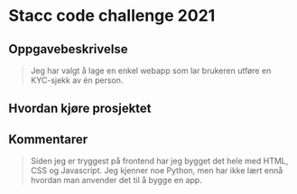 # Stacc code challenge 2021

## Oppgavebeskrivelse
> Jeg har valgt å lage en enkel webapp som lar brukeren utføre en KYC-sjekk av én person.

## Hvordan kjøre prosjektet
> 

## Kommentarer
> Siden jeg er tryggest på frontend har jeg bygget det hele med HTML, CSS og Javascript.
> Jeg kjenner noe Python, men har ikke lært ennå hvordan man anvender det til å bygge en app.
